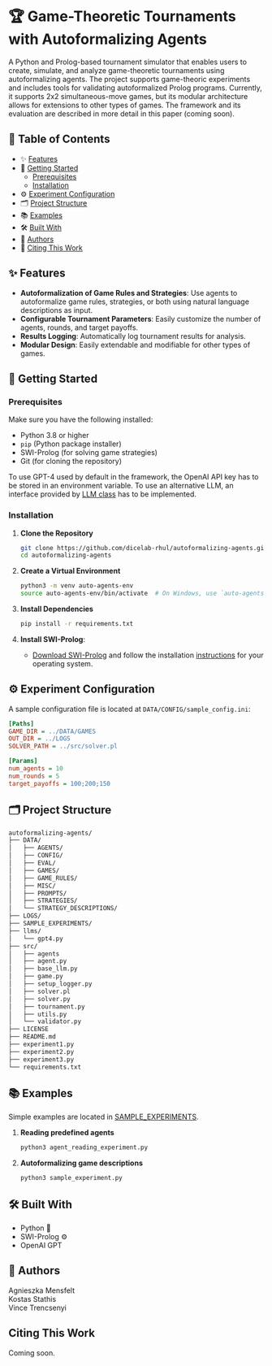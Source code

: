 # 🏆 Game-Theoretic Tournaments with Autoformalizing Agents

A Python and Prolog-based tournament simulator that enables users to create, simulate, and analyze game-theoretic tournaments using autoformalizing agents. The project supports game-theoric experiments and includes tools for validating autoformalized Prolog programs. Currently, it supports 2x2 simultaneous-move games, but its modular architecture allows for extensions to other types of games. The framework and its evaluation are described in more detail in this paper (coming soon). 

## 📑 Table of Contents

- ✨ [Features](#-features)
- 🚀 [Getting Started](#-getting-started)
  - [Prerequisites](#prerequisites)
  - [Installation](#installation)
- ⚙️ [Experiment Configuration](#%EF%B8%8F-experiment-configuration)
- 🗂️ [Project Structure](#%EF%B8%8F-project-structure)
- 📚 [Examples](#-examples)
- 🛠️ [Built With](#%EF%B8%8F-built-with)
- 👥 [Authors](#-authors)
- 📝 [Citing This Work](#citing-this-work)

## ✨ Features

- **Autoformalization of Game Rules and Strategies**: Use agents to autoformalize game rules, strategies, or both using natural language descriptions as input.
- **Configurable Tournament Parameters**: Easily customize the number of agents, rounds, and target payoffs.
- **Results Logging**: Automatically log tournament results for analysis.
- **Modular Design**: Easily extendable and modifiable for other types of games.

## 🚀 Getting Started

### Prerequisites

Make sure you have the following installed:

- Python 3.8 or higher
- `pip` (Python package installer)
- SWI-Prolog (for solving game strategies)
- Git (for cloning the repository)

To use GPT-4 used by default in the framework, the OpenAI API key has to be stored in an environment variable. To use an alternative LLM, an interface provided by [LLM class](src/base_llm.py) has to be implemented. 

### Installation

1. **Clone the Repository**
    ```bash
    git clone https://github.com/dicelab-rhul/autoformalizing-agents.git
    cd autoformalizing-agents
    ```

2. **Create a Virtual Environment**
    ```bash
    python3 -m venv auto-agents-env
    source auto-agents-env/bin/activate  # On Windows, use `auto-agents-env\Scripts\activate`
    ```

3. **Install Dependencies**
    ```bash
    pip install -r requirements.txt
    ```
    
4. **Install SWI-Prolog**:

   - [Download SWI-Prolog](https://www.swi-prolog.org/Download.html) and follow the installation [instructions](https://wwu-pi.github.io/tutorials/lectures/lsp/010_install_swi_prolog.html) for your operating system.    


## ⚙️ Experiment Configuration

A sample configuration file is located at `DATA/CONFIG/sample_config.ini`:

```ini
[Paths]
GAME_DIR = ../DATA/GAMES
OUT_DIR = ../LOGS
SOLVER_PATH = ../src/solver.pl

[Params]
num_agents = 10
num_rounds = 5
target_payoffs = 100;200;150
```

## 🗂️ Project Structure

```bash
autoformalizing-agents/
├── DATA/
│   ├── AGENTS/
│   ├── CONFIG/
│   ├── EVAL/
│   ├── GAMES/
│   ├── GAME_RULES/
│   ├── MISC/
│   ├── PROMPTS/
│   ├── STRATEGIES/
│   └── STRATEGY_DESCRIPTIONS/
├── LOGS/
├── SAMPLE_EXPERIMENTS/
├── llms/
│   └── gpt4.py
├── src/
│   ├── agents
│   ├── agent.py
│   ├── base_llm.py
│   ├── game.py
│   ├── setup_logger.py
│   ├── solver.pl
│   ├── solver.py
│   ├── tournament.py
│   ├── utils.py
│   └── validator.py
├── LICENSE
├── README.md
├── experiment1.py
├── experiment2.py
├── experiment3.py
└── requirements.txt
```

## 📚 Examples
Simple examples are located in [SAMPLE_EXPERIMENTS](SAMPLE_EXPERIMENTS/agent_reading_experiment.py). 
1. **Reading predefined agents**
    ```bash
    python3 agent_reading_experiment.py
    ```
2. **Autoformalizing game descriptions**
    ```bash
    python3 sample_experiment.py
    ```    

## 🛠️ Built With
- Python 🐍
- SWI-Prolog ⚙️
- OpenAI GPT

## 👥 Authors

Agnieszka Mensfelt </br>
Kostas Stathis </br>
Vince Trencsenyi

## Citing This Work

Coming soon.
